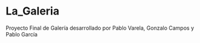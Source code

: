 # La_Galeria
Proyecto Final de Galería desarrollado por Pablo Varela, Gonzalo Campos y Pablo García
